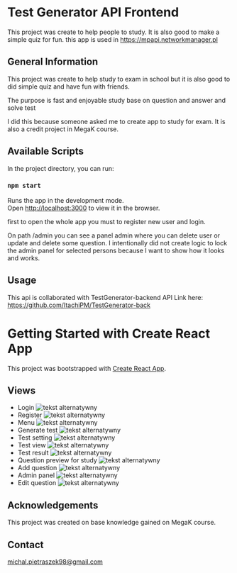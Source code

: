 # Test Generator API Frontend
This project was create to help people to study. It is also good to make a simple quiz for fun.
this app is used in https://mpapi.networkmanager.pl

## General Information
This project was create to help study to exam in school but it is also good to did simple quiz and have fun with friends.

The purpose is fast and enjoyable study base on question and answer and solve test

I did this because someone asked me to create app to study for exam.
It is also a credit project in MegaK course.

## Available Scripts

In the project directory, you can run:

### `npm start`

Runs the app in the development mode.\
Open [http://localhost:3000](http://localhost:3000) to view it in the browser.

first to open the whole app you must to register new user and login.

On path /admin you can see a panel admin where you can delete user or update and delete some question. I intentionally did not create logic to lock the admin panel for selected persons because I want to show how it looks and works.

## Usage
This api is collaborated with TestGenerator-backend API Link here:
https://github.com/ItachiPM/TestGenerator-back

# Getting Started with Create React App
This project was bootstrapped with [Create React App](https://github.com/facebook/create-react-app).

## Views

- Login
  ![tekst alternatywny](images/login.PNG)
- Register
  ![tekst alternatywny](images/register.PNG)
- Menu
  ![tekst alternatywny](images/menu.PNG)
- Generate test
  ![tekst alternatywny](images/generateTest.PNG)
- Test setting
  ![tekst alternatywny](images/test_settings.PNG)
- Test view
  ![tekst alternatywny](images/test-view.PNG)
- Test result
  ![tekst alternatywny](images/test-end.PNG)
- Question preview for study
  ![tekst alternatywny](images/question-preview.PNG)
- Add question
  ![tekst alternatywny](images/add-question.PNG)
- Admin panel
  ![tekst alternatywny](images/admin-panel.PNG)
- Edit question
  ![tekst alternatywny](images/edit-question.PNG)


## Acknowledgements
This project was created on base knowledge gained on MegaK course.


## Contact
michal.pietraszek98@gmail.com

